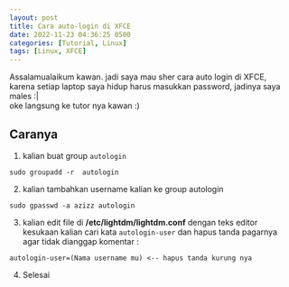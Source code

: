 ```yaml
---
layout: post
title: Cara auto-login di XFCE
date: 2022-11-23 04:36:25 0500
categories: [Tutorial, Linux]
tags: [Linux, XFCE]
---
```

Assalamualaikum kawan.
jadi saya mau sher cara auto login di XFCE, karena setiap laptop saya hidup harus masukkan password,
jadinya saya males :|<br>
oke langsung ke tutor nya kawan :)
## Caranya
1. kalian buat group `autologin`
```
sudo groupadd -r  autologin
```
2. kalian tambahkan username kalian ke group autologin
```
sudo gpasswd -a azizz autologin
```

3. kalian edit file di **/etc/lightdm/lightdm.conf** dengan teks editor kesukaan kalian
cari kata `autologin-user` dan hapus tanda pagarnya agar tidak dianggap komentar :
```
autologin-user=(Nama username mu) <-- hapus tanda kurung nya
```

4. Selesai 
